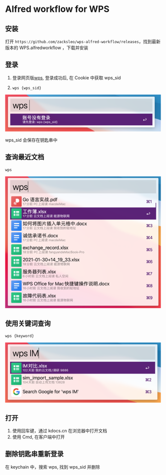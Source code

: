 # Alfred workflow for WPS

## 安装

打开 `https://github.com/zacksleo/wps-alfred-workflow/releases`，找到最新版本的 WPS.alfredworkflow
，下载并安装

## 登录

1. 登录网页版[wps](https://kdocs.cn), 登录成功后, 在 Cookie 中获取 wps_sid

2. `wps {wps_sid}`

![登录](.github/screen-shots/wps-login.png)

wps_sid 会保存在钥匙串中

## 查询最近文档

`wps`

![登录](.github/screen-shots/wps-recent.png)

## 使用关键词查询

`wps {keyword}`

![登录](.github/screen-shots/wps-search.png)

## 打开

1. 使用回车键，通过 kdocs.cn 在浏览器中打开文档
2. 使用 Cmd, 在客户端中打开

## 删除钥匙串重新登录

在 keychain 中，搜索 wps, 找到 wps_sid 并删除
